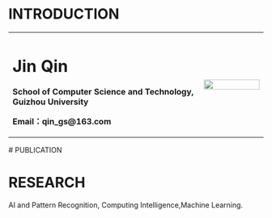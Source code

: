 # INTRODUCTION
<table border="0">
  <tr>
    <td width="75%">
      <h1>Jin Qin</h1>
      <p><b>School of Computer Science and Technology, Guizhou University</b></p>
      <p><b>Email：qin_gs@163.com</b></p>
    </td>
    <td width="25%">
      <img src="/02.jpg" width="100%">      
    </td>
  </tr>
</table>
# PUBLICATION

# RESEARCH
AI and Pattern Recognition, Computing Intelligence,Machine Learning.

